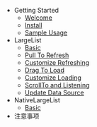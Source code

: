 * Getting Started
    * [Welcome](README)
    * [Install](GettingStart)
    * [Sample Usage](Usage)
* LargeList
    * [Basic](BasicControl)
    * [Pull To Refresh](Refresh)
    * [Customize Refreshing](CustomRefresh)
    * [Drag To Load](Loading)
    * [Customize Loading](CustomLoading)
    * [ScrollTo and Listening](Scroll)
    * [Update Data Source](Update)
* NativeLargeList
    * [Basic](NativeBasicControl)
* 注意事项
